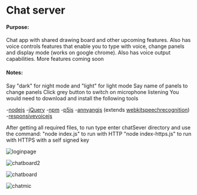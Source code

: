 # Chat server

#### Purpose: 
Chat app with shared drawing board and other upcoming features. Also has voice
controls features that enable you to type with voice, change panels and display mode
(works on google chrome). Also has voice output capabilities. More features coming
soon

#### Notes:
Say "dark" for night mode and "light" for light mode
Say name of panels to change panels
Click grey button to switch on microphone listening
You would need to download and install the following tools

-[nodejs](https://nodejs.org/en/)
-[jQuery](https://jquery.com/)
-[npm](https://www.npmjs.com/)
-[p5js](https://p5js.org/)
-[annyangjs](https://www.talater.com/annyang/) (extends [webkitspeechrecognition](https://developer.mozilla.org/en-US/docs/Web/API/Web_Speech_API))
-[responsivevoicejs](https://responsivevoice.org/)


After getting all required files, to run type enter chatSever directory and use the command:
"node index.js" to run with HTTP
"node index-https.js" to run with HTTPS with a self signed key

![loginpage](https://user-images.githubusercontent.com/15314851/44919887-8c4efe00-ad0c-11e8-92dd-bf3e3871af5e.png)

![chatboard2](https://user-images.githubusercontent.com/15314851/44919909-953fcf80-ad0c-11e8-889c-bf0915a636e3.png)

![chatboard](https://user-images.githubusercontent.com/15314851/44919929-a2f55500-ad0c-11e8-8432-9609680ae1aa.png)

![chatmic](https://user-images.githubusercontent.com/15314851/44919934-a7ba0900-ad0c-11e8-9f96-2a661fa7e9c5.png)
